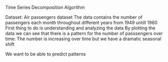 Time Series Decomposition Algorithm

Dataset: Air passengers dataset
The data contains the number of passengers each month throughout different years from 1949 untill 1960
First thing to do is understanding and analyzing the data
By plotting the data we can see that there is a pattern for the number of passsengers over time: The number is increasing over time but we have a dramatic seasonal shift

We want to be able to predict patterns

